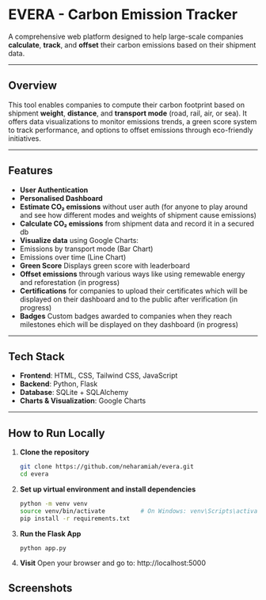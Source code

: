 # EVERA - Carbon Emission Tracker

A comprehensive web platform designed to help large-scale companies **calculate**, **track**, and **offset** their carbon emissions based on their shipment data.

---

##  Overview

This tool enables companies to compute their carbon footprint based on shipment **weight**, **distance**, and **transport mode** (road, rail, air, or sea). It offers data visualizations to monitor emissions trends, a green score system to track performance, and options to offset emissions through eco-friendly initiatives.

---

##  Features

-  **User Authentication** 
-  **Personalised Dashboard** 
-  **Estimate CO₂ emissions** without user auth (for anyone to play around and see how different modes and weights of shipment cause emissions)
-  **Calculate CO₂ emissions** from shipment data and record it in a secured db
-  **Visualize data** using Google Charts:
  - Emissions by transport mode (Bar Chart)
  - Emissions over time (Line Chart)
-  **Green Score** Displays green score with leaderboard
-  **Offset emissions** through various ways like using remewable energy and reforestation (in progress)
-  **Certifications** for companies to upload their certificates which will be displayed on their dashboard and to the public after verification (in progress)
-  **Badges**  Custom badges awarded to companies when they reach milestones ehich will be displayed on they dashboard (in progress)


---

## Tech Stack

- **Frontend**: HTML, CSS, Tailwind CSS, JavaScript  
- **Backend**: Python, Flask  
- **Database**: SQLite + SQLAlchemy  
- **Charts & Visualization**: Google Charts  

---

##  How to Run Locally

1. **Clone the repository**
   ```bash
   git clone https://github.com/neharamiah/evera.git
   cd evera

2. **Set up virtual environment and install dependencies**
   ```bash
   python -m venv venv
   source venv/bin/activate          # On Windows: venv\Scripts\activate
   pip install -r requirements.txt

3. **Run the Flask App**
    ```bash
    python app.py

4. **Visit**
    Open your browser and go to: http://localhost:5000

## Screenshots

